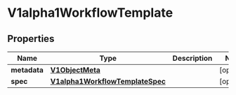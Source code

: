 

# V1alpha1WorkflowTemplate

## Properties

Name | Type | Description | Notes
------------ | ------------- | ------------- | -------------
**metadata** | [**V1ObjectMeta**](V1ObjectMeta.md) |  |  [optional]
**spec** | [**V1alpha1WorkflowTemplateSpec**](V1alpha1WorkflowTemplateSpec.md) |  |  [optional]



